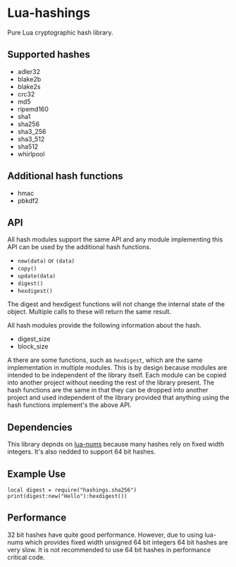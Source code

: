 Lua-hashings
============

Pure Lua cryptographic hash library.

Supported hashes
----------------

* adler32
* blake2b
* blake2s
* crc32
* md5
* ripemd160
* sha1
* sha256
* sha3_256
* sha3_512
* sha512
* whirlpool

Additional hash functions
-------------------------

* hmac
* pbkdf2

API
---

All hash modules support the same API and any module implementing
this API can be used by the additional hash functions.

* `new(data)` or `(data)`
* `copy()`
* `update(data)`
* `digest()`
* `hexdigest()`

The digest and hexdigest functions will not change the internal state
of the object. Multiple calls to these will return the same result.

All hash modules provide the following information about the hash.

* digest_size
* block_size

A there are some functions, such as `hexdigest`, which are the same implementation
in multiple modules. This is by design because modules are intended to be independent
of the library itself. Each module can be copied into another project without needing
the rest of the library present. The hash functions are the same in that they can
be dropped into another project and used independent of the library provided that
anything using the hash functions implement's the above API.

Dependencies
------------

This library depnds on [lua-nums](https://github.com/user-none/lua-nums)
because many hashes rely on fixed width integers. It's also nedded
to support 64 bit hashes.

Example Use
-----------

```
local digest = require("hashings.sha256")
print(digest:new("Hello"):hexdigest())
```

Performance
-----------

32 bit hashes have quite good performance. However, due to using lua-nums which
provides fixed width unsigned 64 bit integers 64 bit hashes are very slow. It is
not recommended to use 64 bit hashes in performance critical code.
